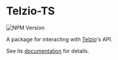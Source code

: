 # Telzio-TS

![NPM Version](https://img.shields.io/npm/v/telzio-ts)

A package for interacting with [Telzio](https://telzio.com/)'s API.

See its [documentation](api.telzio.com/v3/index.html) for details.
